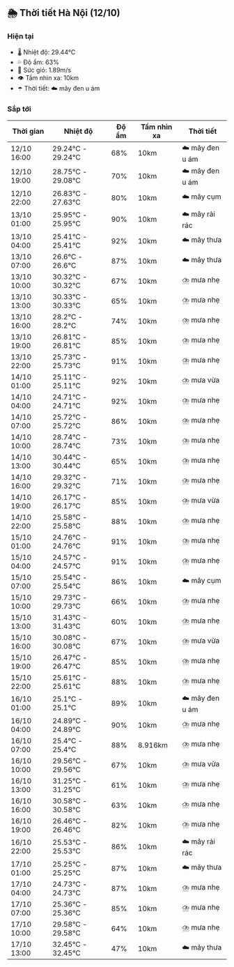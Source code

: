 ## 🌦️ Thời tiết Hà Nội (12/10)

### Hiện tại

- 🌡️ Nhiệt độ: 29.44℃
- 💦 Độ ẩm: 63%
- 💨 Sức gió: 1.89m/s
- 👁️ Tầm nhìn xa: 10km
- ☂️ Thời tiết: ☁️ mây đen u ám

### Sắp tới

| Thời gian | Nhiệt độ | Độ ẩm | Tầm nhìn xa | Thời tiết |
| --- | --- | --- | --- | --- |
| 12/10 16:00 | 29.24℃ - 29.24℃ | 68% | 10km | ☁️ mây đen u ám |
| 12/10 19:00 | 28.75℃ - 29.08℃ | 70% | 10km | ☁️ mây đen u ám |
| 12/10 22:00 | 26.83℃ - 27.63℃ | 80% | 10km | ☁️ mây cụm |
| 13/10 01:00 | 25.95℃ - 25.95℃ | 90% | 10km | ☁️ mây rải rác |
| 13/10 04:00 | 25.41℃ - 25.41℃ | 92% | 10km | ☁️ mây thưa |
| 13/10 07:00 | 26.6℃ - 26.6℃ | 87% | 10km | ☁️ mây thưa |
| 13/10 10:00 | 30.32℃ - 30.32℃ | 67% | 10km | ⛈️ mưa nhẹ |
| 13/10 13:00 | 30.33℃ - 30.33℃ | 65% | 10km | ⛈️ mưa nhẹ |
| 13/10 16:00 | 28.2℃ - 28.2℃ | 74% | 10km | ⛈️ mưa nhẹ |
| 13/10 19:00 | 26.81℃ - 26.81℃ | 85% | 10km | ⛈️ mưa nhẹ |
| 13/10 22:00 | 25.73℃ - 25.73℃ | 91% | 10km | ⛈️ mưa nhẹ |
| 14/10 01:00 | 25.11℃ - 25.11℃ | 92% | 10km | ⛈️ mưa vừa |
| 14/10 04:00 | 24.71℃ - 24.71℃ | 92% | 10km | ⛈️ mưa nhẹ |
| 14/10 07:00 | 25.72℃ - 25.72℃ | 86% | 10km | ⛈️ mưa nhẹ |
| 14/10 10:00 | 28.74℃ - 28.74℃ | 73% | 10km | ⛈️ mưa nhẹ |
| 14/10 13:00 | 30.44℃ - 30.44℃ | 65% | 10km | ⛈️ mưa nhẹ |
| 14/10 16:00 | 29.32℃ - 29.32℃ | 71% | 10km | ⛈️ mưa nhẹ |
| 14/10 19:00 | 26.17℃ - 26.17℃ | 85% | 10km | ⛈️ mưa vừa |
| 14/10 22:00 | 25.58℃ - 25.58℃ | 88% | 10km | ⛈️ mưa nhẹ |
| 15/10 01:00 | 24.76℃ - 24.76℃ | 91% | 10km | ⛈️ mưa nhẹ |
| 15/10 04:00 | 24.57℃ - 24.57℃ | 91% | 10km | ⛈️ mưa nhẹ |
| 15/10 07:00 | 25.54℃ - 25.54℃ | 86% | 10km | ☁️ mây cụm |
| 15/10 10:00 | 29.73℃ - 29.73℃ | 66% | 10km | ⛈️ mưa nhẹ |
| 15/10 13:00 | 31.43℃ - 31.43℃ | 60% | 10km | ⛈️ mưa nhẹ |
| 15/10 16:00 | 30.08℃ - 30.08℃ | 67% | 10km | ⛈️ mưa vừa |
| 15/10 19:00 | 26.47℃ - 26.47℃ | 85% | 10km | ⛈️ mưa nhẹ |
| 15/10 22:00 | 25.61℃ - 25.61℃ | 88% | 10km | ⛈️ mưa nhẹ |
| 16/10 01:00 | 25.1℃ - 25.1℃ | 89% | 10km | ☁️ mây đen u ám |
| 16/10 04:00 | 24.89℃ - 24.89℃ | 90% | 10km | ⛈️ mưa nhẹ |
| 16/10 07:00 | 25.4℃ - 25.4℃ | 88% | 8.916km | ⛈️ mưa nhẹ |
| 16/10 10:00 | 29.56℃ - 29.56℃ | 67% | 10km | ⛈️ mưa vừa |
| 16/10 13:00 | 31.25℃ - 31.25℃ | 61% | 10km | ⛈️ mưa nhẹ |
| 16/10 16:00 | 30.58℃ - 30.58℃ | 63% | 10km | ⛈️ mưa nhẹ |
| 16/10 19:00 | 26.46℃ - 26.46℃ | 82% | 10km | ⛈️ mưa nhẹ |
| 16/10 22:00 | 25.53℃ - 25.53℃ | 86% | 10km | ☁️ mây rải rác |
| 17/10 01:00 | 25.25℃ - 25.25℃ | 87% | 10km | ☁️ mây thưa |
| 17/10 04:00 | 24.73℃ - 24.73℃ | 87% | 10km | ⛈️ mưa nhẹ |
| 17/10 07:00 | 25.36℃ - 25.36℃ | 85% | 10km | ⛈️ mưa nhẹ |
| 17/10 10:00 | 29.58℃ - 29.58℃ | 64% | 10km | ⛈️ mưa nhẹ |
| 17/10 13:00 | 32.45℃ - 32.45℃ | 47% | 10km | ☁️ mây thưa |
